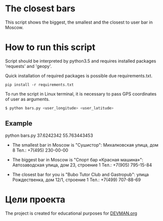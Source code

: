# The closest bars

This script shows the biggest, the smallest and the closest to user bar in Moscow.

# How to run this script

Script should be interpreted by python3.5 and requires installed packages 'requests' and 'geopy'. 

Quick installation of required packages is possible due requirements.txt.
```
pip install -r requirements.txt
```

To run the script in Linux terminal, it is necessary to pass GPS coordinates of user as arguments.
```bash
$ python bars.py <user_longitude> <user_latitude>
```

## Example
python bars.py 37.6242342 55.763443453
* The smallest bar in Moscow is "Сушистор":
	Михалковская улица, дом 8
	Тел.: +7(495) 230-00-00

* The biggest bar in Moscow is "Спорт бар «Красная машина»":
	Автозаводская улица, дом 23, строение 1
	Тел.: +7(905) 795-15-84

* The closest bar for you is "Bubo Tutor Club and Gastropub":
	улица Рождественка, дом 12/1, строение 1
	Тел.: +7(499) 707-88-69

# Цели проекта

The project is created for educational purposes for [DEVMAN.org](https://devman.org)
